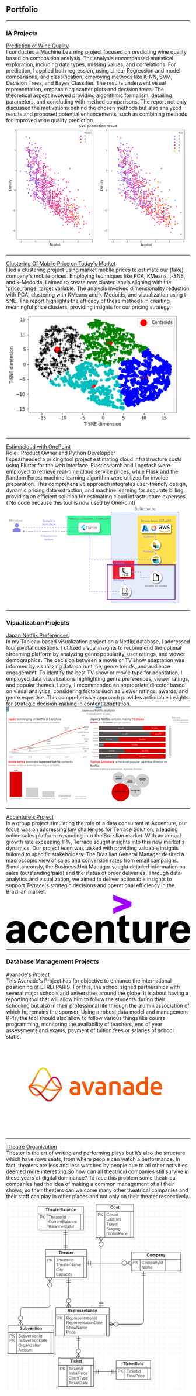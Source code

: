 ## Portfolio

---

### IA Projects 

[Prediction of Wine Quality](Prediction_of_Wine_quality.html)<br />
I conducted a Machine Learning project focused on predicting wine quality based on composition analysis. The analysis encompassed statistical exploration, including data types, missing values, and correlations. For prediction, I applied both regression, using Linear Regression and model comparisons, and classification, employing methods like K-NN, SVM, Decision Trees, and Bayes Classifier. The results underwent visual representation, emphasizing scatter plots and decision trees. The theoretical aspect involved providing algorithmic formalism, detailing parameters, and concluding with method comparisons. The report not only discussed the motivations behind the chosen methods but also analyzed results and proposed potential enhancements, such as combining methods for improved wine quality prediction.
<img src="wine_quality_img.png?raw=true"/>

---
[Clustering Of Mobile Price on Today's Market](Clustering_of_Mobile_Price.html)<br />
I led a clustering project using market mobile prices to estimate our (fake) company's mobile prices. Employing techniques like PCA, KMeans, t-SNE, and k-Medoids, I aimed to create new cluster labels aligning with the 'price_range' target variable. The analysis involved dimensionality reduction with PCA, clustering with KMeans and k-Medoids, and visualization using t-SNE. The report highlights the efficacy of these methods in creating meaningful price clusters, providing insights for our pricing strategy.
<img src="mobile_price_img.png?raw=true"/>

---
[Estimacloud with OnePoint](ESTIMACLOUD.html)<br />
Role : Product Owner and Python Developper<br />
I spearheaded a pricing tool project estimating cloud infrastructure costs using Flutter for the web interface. Elasticsearch and Logstash were employed to retrieve real-time cloud service prices, while Flask and the Random Forest machine learning algorithm were utilized for invoice preparation. This comprehensive approach integrates user-friendly design, dynamic pricing data extraction, and machine learning for accurate billing, providing an efficient solution for estimating cloud infrastructure expenses. ( No code because this tool is now used by OnePoint) 
<img src="estimacloud_img.png?raw=true"/>

---

### Visualization Projects 

[Japan Netflix Preferences](Japanese_Netflix_presentation.html)<br />
In my Tableau-based visualization project on a Netflix database, I addressed four pivotal questions. I utilized visual insights to recommend the optimal streaming platform by analyzing genre popularity, user ratings, and viewer demographics. The decision between a movie or TV show adaptation was informed by visualizing data on runtime, genre trends, and audience engagement. To identify the best TV show or movie type for adaptation, I employed data visualizations highlighting genre preferences, viewer ratings, and popular themes. Lastly, I recommended an appropriate director based on visual analytics, considering factors such as viewer ratings, awards, and genre expertise. This comprehensive approach provides actionable insights for strategic decision-making in content adaptation.
<img src="Japanese_Netflix_dashboard.PNG?raw=true"/>

---

[Accenture's Project](Accenture_project.html)<br />
In a group project simulating the role of a data consultant at Accenture, our focus was on addressing key challenges for Terrace Solution, a leading online sales platform expanding into the Brazilian market. With an annual growth rate exceeding 11%, Terrace sought insights into this new market's dynamics. Our project team was tasked with providing valuable insights tailored to specific stakeholders. The Brazilian General Manager desired a macroscopic view of sales and conversion rates from email campaigns. Simultaneously, the Business Unit Manager sought detailed information on sales (outstanding/paid) and the status of order deliveries. Through data analytics and visualization, we aimed to deliver actionable insights to support Terrace's strategic decisions and operational efficiency in the Brazilian market.
<img src="acc_logo_black_purple_rgb.png?raw=true"/>

---

### Database Management Projects 

[Avanade's Project](Report_avanade.html)<br />
This Avanade's Project has for objective to enhance the international positioning of EFREI PARIS. For this, the school signed partnerships with several major schools and universities around the globe. it is about having a reporting tool that will allow him to follow the students during their schooling but also in their professional life through the alumni association of which he remains the sponsor. Using a robust data model and management KPIs, the tool should also allow to follow various things like course programming, monitoring the availability of teachers, end of year assessments and exams, payment of tuition fees or salaries of school staffs.
<img src="logo-avanade.jpg?raw=true"/>

---
[Theatre Organization](Theatre_database_management.html)<br />
Theater is the art of writing and performing plays but it’s also the structure which have rows seats, from where people can watch a performance. In fact, theaters are less and less watched  by  people  due  to  all  other  activities  deemed  more  interesting.So how can all theatrical companies still survive in these years of digital dominance? To  face  this  problem  some  theatrical  companies  had  the  idea  of  making  a  common management  of  all  their  shows,  so  their  theaters  can  welcome  many  other  theatrical companies and their staff can play in other places and not only on their theater respectively. 
<img src="theatre_database_img.png?raw=true"/>
